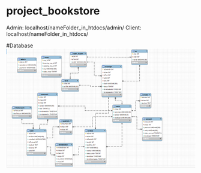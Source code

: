 # project_bookstore
<!-- Runcode -->
Admin: localhost/nameFolder_in_htdocs/admin/
Client: localhost/nameFolder_in_htdocs/

#Database
![Alt text](./images_app/database.png)


